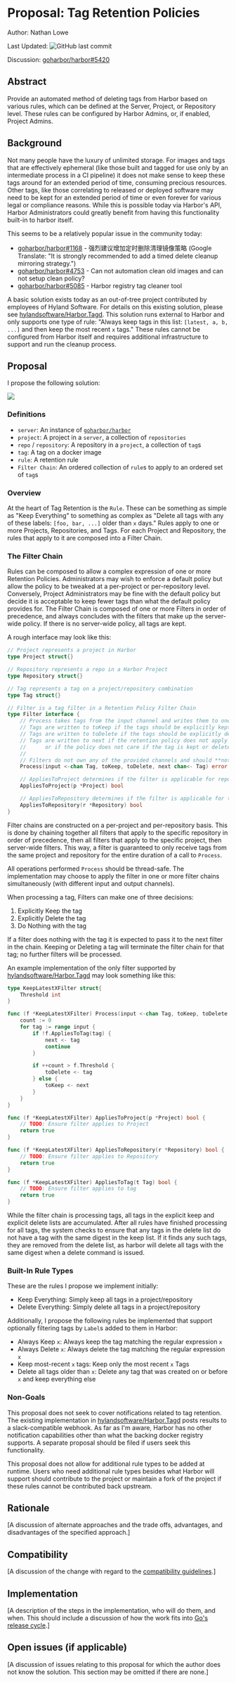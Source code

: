 # Proposal: Tag Retention Policies

Author: Nathan Lowe

Last Updated: ![GitHub last commit](https://img.shields.io/github/last-commit/nlowe/harbor-tag-retention-proposal.svg)

Discussion: [goharbor/harbor#5420](https://github.com/goharbor/harbor/issues/5420)

## Abstract

Provide an automated method of deleting tags from Harbor based on various rules,
which can be defined at the Server, Project, or Repository level. These rules
can be configured by Harbor Admins, or, if enabled, Project Admins.

## Background

Not many people have the luxury of unlimited storage. For images and tags that
are effectively ephemeral (like those built and tagged for use only by an
intermediate process in a CI pipeline) it does not make sense to keep these tags
around for an extended period of time, consuming precious resources. Other tags,
like those correlating to released or deployed software may need to be kept for
an extended period of time or even forever for various legal or compliance
reasons. While this is possible today via Harbor's API, Harbor Administrators
could greatly benefit from having this functionality built-in to harbor itself.

This seems to be a relatively popular issue in the community today:

* [goharbor/harbor#1168](https://github.com/goharbor/harbor/issues/1168) - 强烈建议增加定时删除清理镜像策略 (Google Translate: "It is strongly recommended to add a timed delete cleanup mirroring strategy.")
* [goharbor/harbor#4753](https://github.com/goharbor/harbor/issues/4753) - Can not automation clean old images and can not setup clean policy?
* [goharbor/harbor#5085](https://github.com/goharbor/harbor/issues/5085) - Harbor registry tag cleaner tool

A basic solution exists today as an out-of-tree project contributed by employees
of Hyland Software. For details on this existing solution, please see
[hylandsoftware/Harbor.Tagd](https://github.com/HylandSoftware/Harbor.Tagd).
This solution runs external to Harbor and only supports one type of rule:
"Always keep tags in this list: `[latest, a, b, ...]` and then keep the most
recent `x` tags." These rules cannot be configured from Harbor itself and
requires additional infrastructure to support and run the cleanup process.

## Proposal

I propose the following solution:

[![](process.svg)](https://www.draw.io/?title=Tag%20Retention%20Process#Uhttps%3A%2F%2Fdrive.google.com%2Fuc%3Fid%3D116m9y_QvSDVOg1TC3g0H2jP9LJHvqMzk%26export%3Ddownload)

### Definitions

* `server`: An instance of [`goharbor/harbor`](https://github.com/goharbor/harbor)
* `project`: A project in a `server`, a collection of `repositories`
* `repo` / `repository`: A repository in a `project`, a collection of `tag`s
* `tag`: A tag on a docker image
* `rule`: A retention rule
* `Filter Chain`: An ordered collection of `rule`s to apply to an ordered set of `tag`s

### Overview

At the heart of Tag Retention is the `Rule`. These can be something as simple as
"Keep Everything" to something as complex as "Delete all tags with any of these
labels: `[foo, bar, ...]` older than `x` days." Rules apply to one or more
Projects, Repositories, and Tags. For each Project and Repository, the rules
that apply to it are composed into a Filter Chain.

### The Filter Chain

Rules can be composed to allow a complex expression of one or more Retention
Policies. Administrators may wish to enforce a default policy but allow the
policy to be tweaked at a per-project or per-repository level. Conversely,
Project Administrators may be fine with the default policy but decide it is
acceptable to keep fewer tags than what the default policy provides for. The
Filter Chain is composed of one or more Filters in order of precedence, and
always concludes with the filters that make up the server-wide policy. If there
is no server-wide policy, all tags are kept.

A rough interface may look like this:

```go
// Project represents a project in Harbor
type Project struct{}

// Repository represents a repo in a Harbor Project
type Repository struct{}

// Tag represents a tag on a project/repository combination
type Tag struct{}

// Filter is a tag filter in a Retention Policy Filter Chain
type Filter interface {
    // Process takes tags from the input channel and writes them to one of the three output channels.
    // Tags are written to toKeep if the tags should be explicitly kept by the Filter
    // Tags are written to toDelete if the tags should be explicitly deleted by the Filter
    // Tags are written to next if the retention policy does not apply to the provided tag
    //      or if the policy does not care if the tag is kept or deleted
    //
    // Filters do not own any of the provided channels and should **not** close them under any circumstance
    Process(input <-chan Tag, toKeep, toDelete, next chan<- Tag) error

    // AppliesToProject determines if the filter is applicable for repositories and tags in the provided project
    AppliesToProject(p *Project) bool

    // AppliesToRepository determines if the filter is applicable for tags in the provided repository
    AppliesToRepository(r *Repository) bool
}
```

Filter chains are constructed on a per-project and per-repository basis. This is
done by chaining together all filters that apply to the specific repository in
order of precedence, then all filters that apply to the specific project, then
server-wide filters. This way, a filter is guaranteed to only receive tags from
the same project and repository for the entire duration of a call to `Process`.

All operations performed `Process` should be thread-safe. The implementation may
choose to apply the filter in one or more filter chains simultaneously (with
different input and output channels).

When processing a tag, Filters can make one of three decisions:

1. Explicitly Keep the tag
2. Explicitly Delete the tag
3. Do Nothing with the tag

If a filter does nothing with the tag it is expected to pass it to the next
filter in the chain. Keeping or Deleting a tag will terminate the filter chain
for that tag; no further filters will be processed.

An example implementation of the only filter supported by
[hylandsoftware/Harbor.Tagd](https://github.com/HylandSoftware/Harbor.Tagd) may
look something like this:

```go
type KeepLatestXFilter struct{
    Threshold int
}

func (f *KeepLatestXFilter) Process(input <-chan Tag, toKeep, toDelete, next chan<- Tag) error {
    count := 0
    for tag := range input {
        if !f.AppliesToTag(tag) {
            next <- tag
            continue
        }

        if ++count > f.Threshold {
            toDelete <- tag
        } else {
            toKeep <- next
        }
    }
}

func (f *KeepLatestXFilter) AppliesToProject(p *Project) bool {
    // TODO: Ensure filter applies to Project
    return true
}

func (f *KeepLatestXFilter) AppliesToRepository(r *Repository) bool {
    // TODO: Ensure filter applies to Repository
    return true
}

func (f *KeepLatestXFilter) AppliesToTag(t Tag) bool {
    // TODO: Ensure filter applies to tag
    return true
}
```

While the filter chain is processing tags, all tags in the explicit keep and
explicit delete lists are accumulated. After all rules have finished processing
for all tags, the system checks to ensure that any tags in the delete list do
not have a tag with the same digest in the keep list. If it finds any such tags,
they are removed from the delete list, as harbor will delete all tags with the
same digest when a delete command is issued.

### Built-In Rule Types

These are the rules I propose we implement initially:

* Keep Everything: Simply keep all tags in a project/repository
* Delete Everything: Simply delete all tags in a project/repository

Additionally, I propose the following rules be implemented that support
optionally filtering tags by `Label`s added to them in Harbor:

* Always Keep `x`: Always keep the tag matching the regular expression `x`
* Always Delete `x`: Always delete the tag matching the regular expression `x`
* Keep most-recent `x` tags: Keep only the most recent `x` Tags
* Delete all tags older than `x`: Delete any tag that was created on or before `x` and keep everything else

### Non-Goals

This proposal does not seek to cover notifications related to tag retention. The
existing implementation in
[hylandsoftware/Harbor.Tagd](https://github.com/HylandSoftware/Harbor.Tagd)
posts results to a slack-compatible webhook. As far as I'm aware, Harbor has no
other notification capabilities other than what the backing docker registry
supports. A separate proposal should be filed if users seek this functionality.

This proposal does not allow for additional rule types to be added at runtime.
Users who need additional rule types besides what Harbor will support should
contribute to the project or maintain a fork of the project if these rules
cannot be contributed back upstream.

## Rationale

[A discussion of alternate approaches and the trade offs, advantages, and disadvantages of the specified approach.]

## Compatibility

[A discussion of the change with regard to the
[compatibility guidelines](https://golang.org/doc/go1compat).]

## Implementation

[A description of the steps in the implementation, who will do them, and when.
This should include a discussion of how the work fits into [Go's release cycle](https://golang.org/wiki/Go-Release-Cycle).]

## Open issues (if applicable)

[A discussion of issues relating to this proposal for which the author does not
know the solution. This section may be omitted if there are none.]